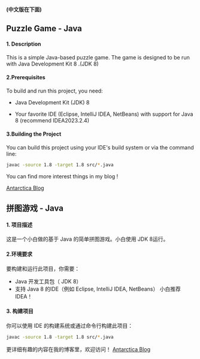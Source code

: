 **(中文版在下面)**

## Puzzle Game - Java

#### 1. Description

This is a simple Java-based puzzle game. The game is designed to be  run with Java Development Kit 8 .(JDK 8)

#### 2.Prerequisites

To build and run this project, you need: 

* Java Development Kit (JDK) 8

* Your favorite IDE (Eclipse, IntelliJ IDEA, NetBeans) with support for Java 8 (recommend IDEA2023.2.4)

#### 3.Building the Project

You can build this project using your IDE's build system or via the command line: 

```bash javac -source 1.8 -target 1.8 src/*.java
javac -source 1.8 -target 1.8 src/*.java
```

You can find more interest things in my blog !

[Antarctica Blog](https://antarctica000.github.io/)

## 拼图游戏 - Java

#### 1. 项目描述

这是一个小白做的基于 Java 的简单拼图游戏。小白使用 JDK 8运行。

#### 2.环境要求

要构建和运行此项目，你需要：

- Java 开发工具包（ JDK 8）
- 支持 Java 8 的IDE（例如 Eclipse, IntelliJ IDEA, NetBeans）
  小白推荐IDEA！

#### 3. 构建项目

你可以使用 IDE 的构建系统或通过命令行构建此项目：

```bash
javac -source 1.8 -target 1.8 src/*.java
```

更详细有趣的内容在我的博客里，欢迎访问！
[Antarctica Blog](https://antarctica000.github.io/)

